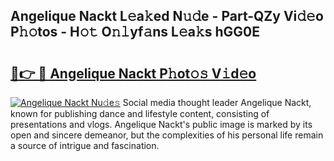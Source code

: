 ## Angelique Nackt L𝚎a𝚔ed N𝚞𝚍e - Part-QZy Vi𝚍𝚎o P𝚑𝚘tos - H𝚘𝚝 O𝚗𝚕yf𝚊ns L𝚎a𝚔s hGG0E

# <h2><a href="http://kfcfn2.oniu.top/?m=Angelique+Nackt">🔗👉 🔴 Angelique Nackt P𝚑ot𝚘𝚜 V𝚒d𝚎o</a></h2>

[![Angelique Nackt Nu𝚍e𝚜](https://i.imgur.com/0qMVB7G.gif)](http://kfcfn2.oniu.top/?m=Angelique+Nackt)
Social media thought leader Angelique Nackt, known for publishing dance and lifestyle content, consisting of presentations and vlogs. Angelique Nackt's public image is marked by its open and sincere demeanor, but the complexities of his personal life remain a source of intrigue and fascination.  
